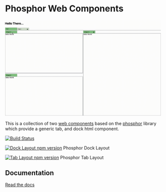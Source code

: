 # Phosphor Web Components

![Demo](https://raw.githubusercontent.com/LukeSheard/phosphor-webcomponent/master/example.gif)

This is a collection of two [web components](https://developer.mozilla.org/en-US/docs/Web/Web_Components) based on the [phosphor](http://www.github.com/phosphorjs/phosphor) library which provide a generic tab, and dock html component. 

[![Build Status](https://travis-ci.org/LukeSheard/phosphor-webcomponent.svg?branch=master)](https://travis-ci.org/LukeSheard/phosphor-webcomponent)

[![Dock Layout npm version](https://badge.fury.io/js/phosphor-dock-layout.svg)](https://badge.fury.io/js/phosphor-dock-layout) Phosphor Dock Layout

[![Tab Layout npm version](https://badge.fury.io/js/phosphor-tab-layout.svg)](https://badge.fury.io/js/phosphor-tab-layout) Phosphor Tab Layout

## Documentation 

[Read the docs](./docs)